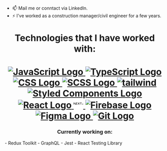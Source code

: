 - 📫 Mail me or conntact via LinkedIn.
- ⚡ I've worked as a construction manager/civil engineer for a few years.

 <h1 align="center">Technologies that I have worked with:</h1>
<h1 align="center">
  <a href="https://www.javascript.com/" target="_blank">
    <img src="https://cdn.worldvectorlogo.com/logos/javascript-1.svg" alt="JavaScript Logo" width="30" height="30"/>
  </a>
  <a href="https://www.typescriptlang.org/" target="_blank">
    <img src="https://cdn.worldvectorlogo.com/logos/typescript.svg" alt="TypeScript Logo" width="30" height="30"/>
  </a>
  <a href="https://developer.mozilla.org/en-US/docs/Web/CSS" target="_blank">
    <img src="https://cdn.worldvectorlogo.com/logos/css-3.svg" alt="CSS Logo" width="30" height="30"/>
  </a>
  <a href="https://sass-lang.com/" target="_blank">
    <img src="https://cdn.worldvectorlogo.com/logos/sass-1.svg" alt="SCSS Logo" width="30" height="30"/>
  </a>
 <a href="https://tailwindcss.com/" target="_blank">
    <img src="https://cdn.worldvectorlogo.com/logos/tailwind-css-2.svg" alt="tailwind" width="30" height="30"/>
  </a>
  <a href="https://styled-components.com/" target="_blank">
    <img src="https://cdn.worldvectorlogo.com/logos/styled-components-1.svg" alt="Styled Components Logo" width="30" height="30"/>
  </a>
  <a href="https://reactjs.org/" target="_blank">
    <img src="https://cdn.worldvectorlogo.com/logos/react-2.svg" alt="React Logo" width="30" height="30"/>
  </a>
  <a href="https://nextjs.org/" target="_blank">
    <img src="https://raw.githubusercontent.com/devicons/devicon/master/icons/nextjs/nextjs-original-wordmark.svg" width="30" height="30"/>
  </a>
  <a href="https://firebase.google.com/" target="_blank">
    <img src="https://cdn.worldvectorlogo.com/logos/firebase-1.svg" alt="Firebase Logo" width="30" height="30"/>
  </a>
  <a href="https://www.figma.com/" target="_blank">
    <img src="https://cdn.worldvectorlogo.com/logos/figma-icon.svg" alt="Figma Logo" width="30" height="30"/>
  </a>
  <a href="https://git-scm.com/" target="_blank">
    <img src="https://cdn.worldvectorlogo.com/logos/git-icon.svg" alt="Git Logo" width="30" height="30"/>
  </a>
</h1>

 <h3 align="center">Currently working on:</h3>
 - Redux Toolkit
 - GraphQL
 - Jest
 - React Testing Library 

<!---
Kamildeeal/Kamildeeal is a ✨ special ✨ repository because its `README.md` (this file) appears on your GitHub profile.
You can click the Preview link to take a look at your changes.
--->
